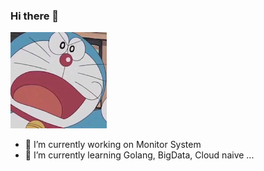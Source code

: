 ### Hi there 👋
![1](https://github.com/liqisa/ImagesSupport/blob/master/WechatIMG19535.png)      

- 🔭 I’m currently working on Monitor System
- 🌱 I’m currently learning Golang, BigData, Cloud naive ...

